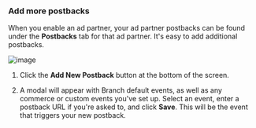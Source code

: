 ### Add more postbacks

When you enable an ad partner, your ad partner postbacks can be found under the **Postbacks** tab for that ad partner. It's easy to add additional postbacks.

![image](/_assets/img/pages/deep-linked-ads/branch-universal-ads/postbacks-tab.png)

1. Click the **Add New Postback** button at the bottom of the screen.

1. A modal will appear with Branch default events, as well as any commerce or custom events you've set up. Select an event, enter a postback URL if you're asked to, and click **Save**. This will be the event that triggers your new postback.
